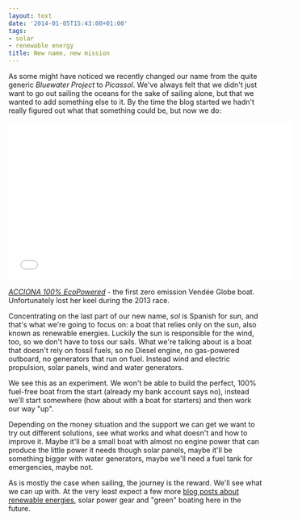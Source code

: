 ```yaml
---
layout: text
date: '2014-01-05T15:43:00+01:00'
tags:
- solar
- renewable energy
title: New name, new mission
---
```

As some might have noticed we recently changed our name from the quite generic _Bluewater Project_ to _Picassol_. We've always felt that we didn't just want to go out sailing the oceans for the sake of sailing alone, but that we wanted to add something else to it. By the time the blog started we hadn't really figured out what that something could be, but now we do: 

<iframe width="560" height="315" src="//www.youtube.com/embed/5aCmlHB2gUQ" frameborder="0" allowfullscreen></iframe>

_[ACCIONA 100% EcoPowered](http://www.accionasailing.com/)_ - the first zero emission Vendée Globe boat. Unfortunately lost her keel during the 2013 race. 

Concentrating on the last part of our new name, _sol_ is Spanish for _sun_, and that's what we're going to focus on: a boat that relies only on the sun, also known as renewable energies. Luckily the sun is responsible for the wind, too, so we don't have to toss our sails. What we're talking about is a boat that doesn't rely on fossil fuels, so no Diesel engine, no gas-powered outboard, no generators that run on fuel. Instead wind and electric propulsion, solar panels, wind and water generators.

We see this as an experiment. We won't be able to build the perfect, 100% fuel-free boat from the start (already my bank account says no), instead we'll start somewhere (how about with a boat for starters) and then work our way "up".

Depending on the money situation and the support we can get we want to try out different solutions, see what works and what doesn't and how to improve it. Maybe it'll be a small boat with almost no engine power that can produce the little power it needs though solar panels, maybe it'll be something bigger with water generators, maybe we'll need a fuel tank for emergencies, maybe not.

As is mostly the case when sailing, the journey is the reward. We'll see what we can up with. At the very least expect a few more [blog posts about renewable energies](http://picassol.co/post/61306539165/power-on-board), solar power gear and "green" boating here in the future.
